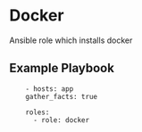 Docker
=========

Ansible role which installs docker

Example Playbook
----------------

```
    - hosts: app
    gather_facts: true

    roles:
      - role: docker

```
